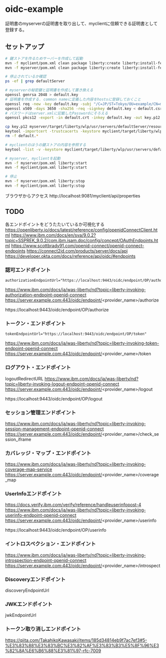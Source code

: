 # oidc-example

証明書のmyserverの証明書を取り出して、myclientに信頼できる証明書として登録する。

## セットアップ

```bash
# 鍵ストアを作るためサーバーを作成して起動
mvn -f myclient/pom.xml clean package liberty:create liberty:install-feature liberty:start liberty:stop
mvn -f myserver/pom.xml clean package liberty:create liberty:install-feature liberty:start liberty:stop

# 停止されているか確認
ps -ef | grep defaultServer

# myserverの秘密鍵と証明書を作成して置き換える
openssl genrsa 2048 > default.key
# 証明書を作成する. common nameに定義した内容をhostsに登録しておくこと
openssl req -new -key default.key -subj "/C=JP/ST=Tokyo/OU=example/CN=myserver" > default.csr
openssl x509 -days 3650 -sha256 -req -signkey default.key < default.csr > default.crt
# パスワードはserver.xmlに記載したPasswordにそろえる
openssl pkcs12 -export -in default.crt -inkey default.key -out key.p12 -name default -password pass:Password

cp key.p12 myserver/target/liberty/wlp/usr/servers/defaultServer/resources/security/
keytool -importcert -trustcacerts -keystore myclient/target/liberty/wlp/usr/servers/defaultServer/resources/security/key.p12 -storepass Password -alias myserver -file default.crt -noprompt
rm -f default.*

# myclientのほうの鍵ストアの内容を参照する
keytool -list -v -keystore myclient/target/liberty/wlp/usr/servers/defaultServer/resources/security/key.p12 -storepass Password

# myserver, myclientを起動
mvn -f myserver/pom.xml liberty:start
mvn -f myclient/pom.xml liberty:start

# 停止
mvn -f myserver/pom.xml liberty:stop
mvn -f myclient/pom.xml liberty:stop
```

ブラウザからアクセス
http://localhost:9081/myclient/api/properties



## TODO 

各エンドポイントをどうたたいているか可視化する
https://openliberty.io/docs/latest/reference/config/openidConnectClient.html
https://www.ibm.com/docs/en/sva/9.0.2?topic=SSPREK_9.0.2/com.ibm.isam.doc/config/concept/OAuthEndpoints.html
https://www.scottbrady91.com/openid-connect/openid-connect-endpoints
https://connect2id.com/products/server/docs/api
https://developer.okta.com/docs/reference/api/oidc/#endpoints


### 認可エンドポイント

```
authorizationEndpointUrl="https://localhost:9443/oidc/endpoint/OP/authorize"
```
https://www.ibm.com/docs/ja/was-liberty/nd?topic=liberty-invoking-authorization-endpoint-openid-connect
https://server.example.com:443/oidc/endpoint/<provider_name>/authorize

https://localhost:9443/oidc/endpoint/OP/authorize



### トークン・エンドポイント

```
tokenEndpointUrl="https://localhost:9443/oidc/endpoint/OP/token"
```
https://www.ibm.com/docs/ja/was-liberty/nd?topic=liberty-invoking-token-endpoint-openid-connect
https://server.example.com:443/oidc/endpoint/<provider_name>/token

### ログアウト・エンドポイント

logoutRedirectURL
https://www.ibm.com/docs/ja/was-liberty/nd?topic=liberty-invoking-logout-endpoint-openid-connect
https://server.example.com:443/oidc/endpoint/<provider_name>/logout

https://localhost:9443/oidc/endpoint/OP/logout


### セッション管理エンドポイント

https://www.ibm.com/docs/ja/was-liberty/nd?topic=liberty-invoking-session-management-endpoint-openid-connect
https://server.example.com:443/oidc/endpoint/<provider_name>/check_session_iframe

### カバレッジ・マップ・エンドポイント

https://www.ibm.com/docs/ja/was-liberty/nd?topic=liberty-invoking-coverage-map-service
https://server.example.com:443/oidc/endpoint/<provider_name>/coverage_map

### UserInfoエンドポイント

https://docs.verify.ibm.com/verify/reference/handleuserinfopost-4
https://www.ibm.com/docs/ja/was-liberty/nd?topic=liberty-invoking-userinfo-endpoint-openid-connect
https://server.example.com:443/oidc/endpoint/<provider_name>/userinfo

https://localhost:9443/oidc/endpoint/OP/userinfo


### イントロスペクション・エンドポイント

https://www.ibm.com/docs/ja/was-liberty/nd?topic=liberty-invoking-introspection-endpoint-openid-connect
https://server.example.com:443/oidc/endpoint/<provider_name>/introspect


### Discoveryエンドポイント

discoveryEndpointUrl

### JWKエンドポイント

jwkEndpointUrl

### トークン取り消しエンドポイント

https://qiita.com/TakahikoKawasaki/items/185d34814eb9f7ac7ef3#5-%E3%83%88%E3%83%BC%E3%82%AF%E3%83%B3%E5%8F%96%E3%82%8A%E6%B6%88%E3%81%97-rfc-7009

